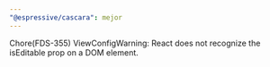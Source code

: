 ```yaml
---
"@espressive/cascara": mejor
---
```


Chore(FDS-355) ViewConfigWarning: React does not recognize the isEditable prop on a DOM element.
